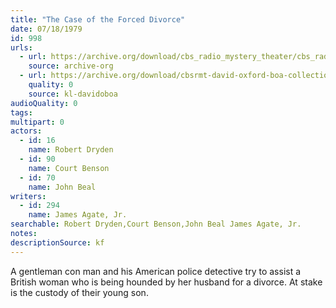 ```yaml
---
title: "The Case of the Forced Divorce"
date: 07/18/1979
id: 998
urls: 
  - url: https://archive.org/download/cbs_radio_mystery_theater/cbs_radio_mystery_theater-0951-1000.zip/cbs_radio_mystery_theater-0951-1000%2Fcbsrmt_0998_the_case_of_the_forced_divorce.mp3
    source: archive-org
  - url: https://archive.org/download/cbsrmt-david-oxford-boa-collection/CBSRMT-790718-0998-The-Case-of-the-Forced-Divorce-(128-44)_KQV-{BoA}.mp3
    quality: 0
    source: kl-davidoboa
audioQuality: 0
tags: 
multipart: 0
actors:  
  - id: 16
    name: Robert Dryden  
  - id: 90
    name: Court Benson  
  - id: 70
    name: John Beal
writers:  
  - id: 294
    name: James Agate, Jr.
searchable: Robert Dryden,Court Benson,John Beal James Agate, Jr.
notes: 
descriptionSource: kf
---
```

A gentleman con man and his American police detective try to assist a British woman who is being hounded by her husband for a divorce. At stake is the custody of their young son.